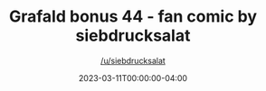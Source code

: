 ---
title: "Grafald bonus 44 - fan comic by siebdrucksalat"
type: "image"
date: 2023-03-11T00:00:00-04:00
draft: false
categories: ["Grafald"]
image_path: "../img/2023/bonus_44.png"
alt_text: ""
author: "[/u/siebdrucksalat](https://reddit.com/u/siebdrucksalat)"
---